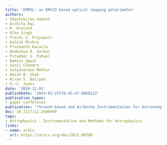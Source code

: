 ```yaml
---
title: 'EMPOL: an EMCCD based optical imaging polarimeter'
authors:
- Shashikiran Ganesh
- Archita Rai
- K. Aravind
- Alka Singh
- Prachi V. Prajapati
- Ashish Mishra
- Prashanth Kasarla
- Deekshya R. Sarkar
- Pitamber S. Patwal
- Namita Uppal
- Sunil Chandra
- Satyanarain Mathur
- Amish B. Shah
- Kiran S. Baliyan
- U.~C. Joshi
date: '2020-12-01'
publishDate: '2024-03-25T16:45:47.886012Z'
publication_types:
- paper-conference
publication: '*Ground-based and Airborne Instrumentation for Astronomy VIII*'
doi: 10.1117/12.2560949
tags:
- Astrophysics - Instrumentation and Methods for Astrophysics
links:
- name: arXiv
  url: https://arxiv.org/abs/2012.08768
---
```

